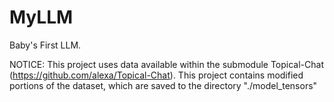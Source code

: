 # MyLLM
Baby's First LLM.

NOTICE: This project uses data available within the submodule Topical-Chat (https://github.com/alexa/Topical-Chat). This project contains modified portions of the dataset, which are saved to the directory "./model_tensors"
